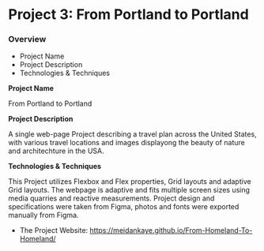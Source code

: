 # Project 3: From Portland to Portland

### Overview
* Project Name
* Project Description
* Technologies & Techniques

**Project Name**

From Portland to Portland

**Project Description**

A single web-page Project describing a travel plan across the United States, with various travel locations and images displayong the beauty of nature and architechture in the USA.

**Technologies & Techniques**

This Project utilizes Flexbox and Flex properties, Grid layouts and adaptive Grid layouts. The webpage is adaptive and fits multiple screen sizes using media quarries and reactive measurements. Project design and specifications were taken from Figma, photos and fonts were exported manually from Figma.

* The Project Website: https://meidankaye.github.io/From-Homeland-To-Homeland/
